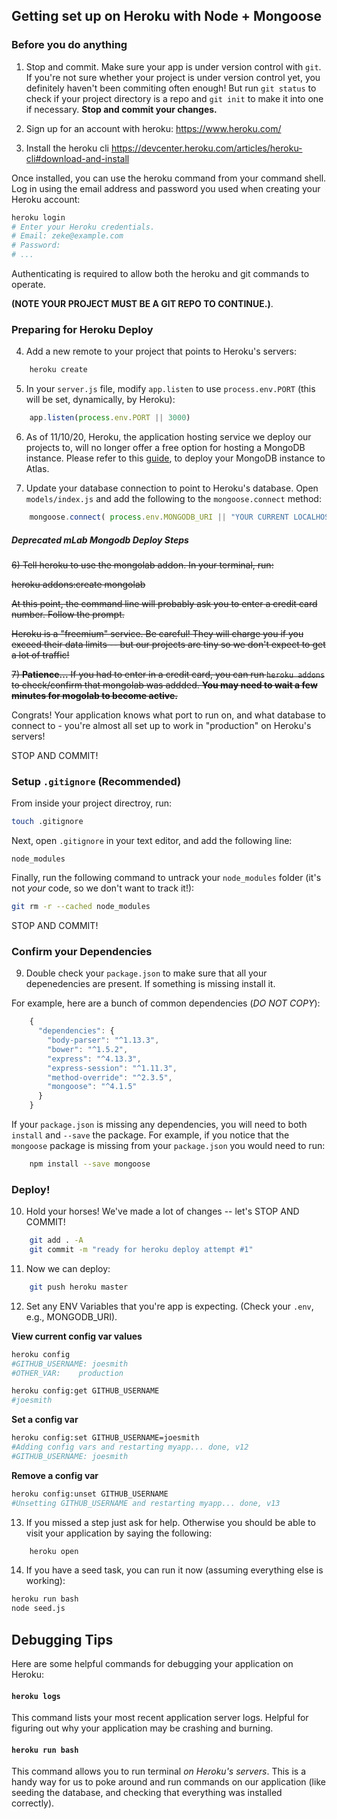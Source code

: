 ## Getting set up on Heroku with Node + Mongoose

### Before you do anything
1) Stop and commit. Make sure your app is under version control with `git`.  If you're not sure whether your project is under version control yet, you definitely haven't been commiting often enough! But run `git status` to check if your project directory is a repo and `git init` to make it into one if necessary. __Stop and commit your changes.__

2) Sign up for an account with heroku: https://www.heroku.com/

3) Install the heroku cli
https://devcenter.heroku.com/articles/heroku-cli#download-and-install

Once installed, you can use the heroku command from your command shell.
Log in using the email address and password you used when creating your Heroku account:

```bash
heroku login
# Enter your Heroku credentials.
# Email: zeke@example.com
# Password:
# ...
```

Authenticating is required to allow both the heroku and git commands to operate.

**(NOTE YOUR PROJECT MUST BE A GIT REPO TO CONTINUE.)**.

### Preparing for Heroku Deploy

4) Add a new remote to your project that points to Heroku's servers:

```bash
    heroku create
```

5) In your `server.js` file, modify `app.listen` to use `process.env.PORT` (this will be set, dynamically, by Heroku):

```javascript
    app.listen(process.env.PORT || 3000)
```

6) As of 11/10/20, Heroku, the application hosting service we deploy our projects to, will no longer offer a free option for hosting a MongoDB instance. Please refer to this [guide](https://git.generalassemb.ly/la-seir-9-8/atlas-hosted-mongodb), to deploy your MongoDB instance to Atlas.

7) Update your database connection to point to Heroku's database. Open `models/index.js` and add the following to the `mongoose.connect` method:

```javascript
    mongoose.connect( process.env.MONGODB_URI || "YOUR CURRENT LOCALHOST DB CONNECTION STRING HERE" );
```

##### Deprecated mLab Mongodb Deploy Steps
~~6) Tell heroku to use the mongolab addon. In your terminal, run:~~

~~heroku addons:create mongolab~~

~~At this point, the command line will probably ask you to enter a credit card number. Follow the prompt.~~

~~Heroku is a "freemium" service. Be careful! They will charge you if you exceed their data limits -- but our projects are tiny so we don't expect to get a lot of traffic!~~

~~7) **Patience...**  If you had to enter in a credit card, you can run `heroku addons` to check/confirm that mongolab was addded. __You may need to wait a few minutes for mogolab to become active.__~~

Congrats! Your application knows what port to run on, and what database to connect to - you're almost all set up to work in "production" on Heroku's servers!

STOP AND COMMIT!

### Setup `.gitignore` (Recommended)
From inside your project directroy, run:
```bash
touch .gitignore
```

Next, open `.gitignore` in your text editor, and add the following line:
```
node_modules
```

Finally, run the following command to untrack your `node_modules` folder (it's not *your* code, so we don't want to track it!):
```bash
git rm -r --cached node_modules
```

STOP AND COMMIT!

### Confirm your Dependencies

9) Double check your `package.json` to make sure that all your depenedencies are present. If something is missing install it.

For example, here are a bunch of common dependencies (*DO NOT COPY*):  
``` javascript
    {
      "dependencies": {
        "body-parser": "^1.13.3",
        "bower": "^1.5.2",
        "express": "^4.13.3",
        "express-session": "^1.11.3",
        "method-override": "^2.3.5",
        "mongoose": "^4.1.5"
      }
    }
```

If your `package.json` is missing any dependencies, you will need to both `install` and `--save` the package. For example, if you notice that the `mongoose` package is missing from your `package.json` you would need to run:

```bash
    npm install --save mongoose
```

<!-- 
### Add a start script
10) Add a `start` script for your application in your `package.json`:

```javascript
...
  "scripts": {
    "start": "node index.js",
    "postinstall": "bower install"   // only if you're using Bower
   }
...
```

This is assuming your main application file is called `index.js`. If your main file is called something else, adjust the script to use your file name.

### Add a Procfile
11) Create a `Procfile` so that Heroku knows how to run your application:
    - Make sure you are in your main project directory (the same directory as `index.js`). Then run:  
``` bash
    touch Procfile
    echo "web: npm start" >> Procfile
```
-->

### Deploy!

10) Hold your horses! We've made a lot of changes -- let's STOP AND COMMIT!
``` bash
    git add . -A
    git commit -m "ready for heroku deploy attempt #1"
```

11) Now we can deploy:
``` bash
    git push heroku master
```

12) Set any ENV Variables that you're app is expecting. (Check your `.env`, e.g., MONGODB_URI).

**View current config var values**
```bash
heroku config
#GITHUB_USERNAME: joesmith
#OTHER_VAR:    production

heroku config:get GITHUB_USERNAME
#joesmith
```

**Set a config var**
```bash
heroku config:set GITHUB_USERNAME=joesmith
#Adding config vars and restarting myapp... done, v12
#GITHUB_USERNAME: joesmith
```

**Remove a config var**
```bash
heroku config:unset GITHUB_USERNAME
#Unsetting GITHUB_USERNAME and restarting myapp... done, v13
```

13) If you missed a step just ask for help. Otherwise you should be able to visit your application by saying the following:

```bash
    heroku open
```

14) If you have a seed task, you can run it now (assuming everything else is working):

``` bash
heroku run bash
node seed.js
```

## Debugging Tips

Here are some helpful commands for debugging your application on Heroku:

#### `heroku logs`
This command lists your most recent application server logs. Helpful for figuring out why your application may be crashing and burning.

#### `heroku run bash`
This command allows you to run terminal _on Heroku's servers_. This is a handy way for us to poke around and run commands on our application (like seeding the database, and checking that everything was installed correctly).
